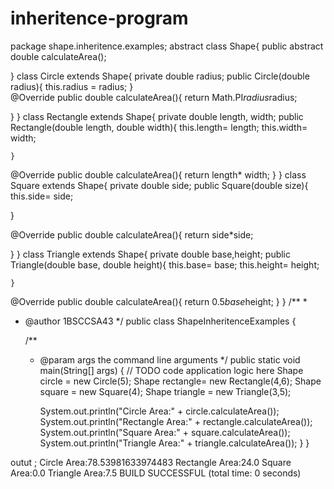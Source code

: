 # inheritence-program

package shape.inheritence.examples;
abstract class Shape{
    public abstract double calculateArea();
    

}
class Circle extends Shape{
  private double radius;
public Circle(double radius){
    this.radius = radius;
}  
@Override
public double calculateArea(){
    return Math.PI*radius*radius;
   
}
}
class Rectangle extends Shape{
    private double length, width;
    public Rectangle(double length, double width){
        this.length= length;
        this.width= width;
        
    }
 @Override
 public double calculateArea(){
     return length* width;
 }
}
class Square extends Shape{
    private double side;
    public Square(double size){
        this.side= side;
  
   }

@Override
public double  calculateArea(){
return side*side;

}
}
class Triangle extends Shape{
    private double base,height;
    public Triangle(double base, double height){
        this.base= base;
        this.height= height;
        
    }

@Override
public double calculateArea(){
return 0.5*base*height;
}
}
/**
 *
 * @author 1BSCCSA43
 */
public class ShapeInheritenceExamples {

    /**
     * @param args the command line arguments
     */
    public static void main(String[] args) {
       // TODO code application logic here
    Shape circle = new Circle(5);
    Shape rectangle= new Rectangle(4,6);
    Shape square = new Square(4);
    Shape triangle = new Triangle(3,5);
    
        System.out.println("Circle Area:" + circle.calculateArea());
        System.out.println("Rectangle Area:" + rectangle.calculateArea());
        System.out.println("Square Area:" + square.calculateArea());
        System.out.println("Triangle Area:" + triangle.calculateArea());
    } 
}


outut ;
Circle Area:78.53981633974483
Rectangle Area:24.0
Square Area:0.0
Triangle Area:7.5
BUILD SUCCESSFUL (total time: 0 seconds)

